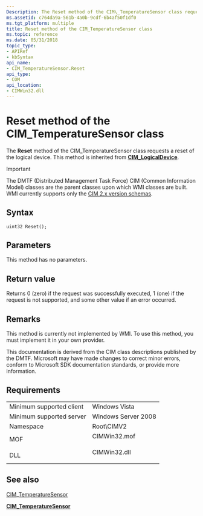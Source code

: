 ```yaml
---
Description: The Reset method of the CIM\_TemperatureSensor class requests a reset of the logical device.
ms.assetid: c764da9a-561b-4a0b-9cdf-6b4af50f1df0
ms.tgt_platform: multiple
title: Reset method of the CIM_TemperatureSensor class
ms.topic: reference
ms.date: 05/31/2018
topic_type: 
- APIRef
- kbSyntax
api_name: 
- CIM_TemperatureSensor.Reset
api_type: 
- COM
api_location: 
- CIMWin32.dll
---
```


# Reset method of the CIM\_TemperatureSensor class

The **Reset** method of the CIM\_TemperatureSensor class requests a reset of the logical device. This method is inherited from [**CIM\_LogicalDevice**](cim-logicaldevice.md).

> [!IMPORTANT]
> The DMTF (Distributed Management Task Force) CIM (Common Information Model) classes are the parent classes upon which WMI classes are built. WMI currently supports only the [CIM 2.x version schemas](https://dmtf.org/standards/cim/schemas).

 

## Syntax


```mof
uint32 Reset();
```



## Parameters

This method has no parameters.

## Return value

Returns 0 (zero) if the request was successfully executed, 1 (one) if the request is not supported, and some other value if an error occurred.

## Remarks

This method is currently not implemented by WMI. To use this method, you must implement it in your own provider.

This documentation is derived from the CIM class descriptions published by the DMTF. Microsoft may have made changes to correct minor errors, conform to Microsoft SDK documentation standards, or provide more information.

## Requirements



|                                     |                                                                                         |
|-------------------------------------|-----------------------------------------------------------------------------------------|
| Minimum supported client<br/> | Windows Vista<br/>                                                                |
| Minimum supported server<br/> | Windows Server 2008<br/>                                                          |
| Namespace<br/>                | Root\\CIMV2<br/>                                                                  |
| MOF<br/>                      | <dl> <dt>CIMWin32.mof</dt> </dl> |
| DLL<br/>                      | <dl> <dt>CIMWin32.dll</dt> </dl> |



## See also

<dl> <dt>

[CIM\_TemperatureSensor](reset-method-in-class-cim-temperaturesensor.md)
</dt> <dt>

[**CIM\_TemperatureSensor**](cim-temperaturesensor.md)
</dt> </dl>

 

 




